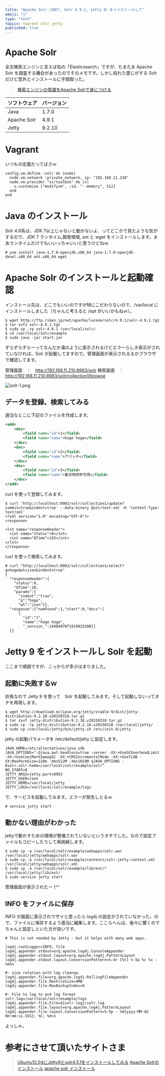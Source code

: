 ```yaml
---
title: "Apache Solr（JDK7, Solr 4.9.1, jetty 9）をインストールして"
emoji: "📝"
type: "tech"
topics: Vagrant Solr jetty
published: true
---
```


# Apache Solr
全文検索エンジンと言えば旬の「Elasticsearch」ですが、たまたま Apache Solr を調査する機会があったのでそのメモです。しかし枯れた感じがする Solr だけど意外とインストールに手間取った。

> [検索エンジンの常識をApache Solrで身につける](http://www.atmarkit.co.jp/ait/articles/1111/18/news148.html)

| ソフトウェア | バージョン |
|:-----------|:----------|
|Java    |1.7.0      | 
|Apache Solr         |4.9.1    |
|Jetty        |9.2.10     | 

# Vagrant 
いつもの定義だってばさｗ

```
config.vm.define :solr do |node|
  node.vm.network :private_network, ip: "192.168.11.210"
  node.vm.provider "virtualbox" do |v|
    v.customize ["modifyvm", :id, "--memory", 512]
  end
end
```

# Java のインストール
Solr 4.9系は、JDK 7以上じゃないと動かないよ、ってどこかで見たような気がするので、JDK 7 ランタイム,開発環境, ant と wget をインストールします。まあランタイムだけでもいいっちゃいいと思うけどねｗ

```
# yum install java-1.7.0-openjdk.x86_64 java-1.7.0-openjdk-devel.x86_64 ant.x86_64 wget
```
# Apache Solr のインストールと起動確認
インストール先は、どこでもいいのですが特にこだわりないので、/var/local にインストールしました（ちゃんと考えると /opt がいいかもねｗ）。

```
$ wget http://ftp.riken.jp/net/apache/lucene/solr/4.9.1/solr-4.9.1.tgz
$ tar xvfz solr-4.9.1.tgz
$ sudo cp -rp solr-4.9.1 /var/local/solr/
$ cd /var/local/solr/example
$ sudo java -jar start.jar
```

ずらずらずらーってなんだか滝のように表示されるけどエラーらしき表示がされていなければ、Solr が起動してますので。管理画面が表示されるるかブラウザで確認してます。

管理画面　：　http://192.168.11.210:8983/solr
検索画面　：　http://192.168.11.210:8983/solr/collection1/browse

![solr-1.png](https://qiita-image-store.s3.amazonaws.com/0/44540/edc30ff2-c474-4d4b-1bcc-2b64da11f62b.png)

## データを登録、検索してみる
適当なとこに下記のファイルを作成します。

```xml:solrtest.xml
<add>
    <doc>
        <field name="id">1</field>
        <field name="name">hoge hoge</field>
    </doc>
    <doc>
        <field name="id">2</field>
        <field name="name">アパッチ</field>
    </doc>
    <doc>
        <field name="id">3</field>
        <field name="name">東京特許許可局</field>
    </doc>
</add>
```

curl を使って登録してみます。

```
$ curl 'http://localhost:8983/solr/collection1/update?commit=true&indent=true' --data-binary @solrtest.xml -H 'Content-Type: text/xml'
<?xml version="1.0" encoding="UTF-8"?>
<response>

<lst name="responseHeader">
  <int name="status">0</int>
  <int name="QTime">155</int>
</lst>
</response>
```

curl を使って検索してみます。

```
# curl "http://localhost:8983/solr/collection1/select?q=hoge&wt=json&indent=true"
{
  "responseHeader":{
    "status":0,
    "QTime":10,
    "params":{
      "indent":"true",
      "q":"hoge",
      "wt":"json"}},
  "response":{"numFound":1,"start":0,"docs":[
      {
        "id":"1",
        "name":"hoge hoge",
        "_version_":1498497071919923200}]
  }}
```

# Jetty 9 をインストールし Solr を起動
ここまで順調ですが、こっからが多少はまりました。

## 起動に失敗するｗ
折角なので Jetty 9 を使って　Solr を起動してみます。そして起動しないってオチを再現します。

```
$ wget http://download.eclipse.org/jetty/stable-9/dist/jetty-distribution-9.2.10.v20150310.tar.gz
$ tar zxvf jetty-distribution-9.2.10.v20150310.tar.gz
$ sudo cp -rp jetty-distribution-9.2.10.v20150310 /var/local/jetty/
$ sudo cp /var/local/jetty/bin/jetty.sh /etc/init.d/jetty
```

jetty の起動パラメータを /etc/default/jetty に設定します。

```text:/etc/default/jetty
JAVA_HOME=/etc/alternatives/java_sdk
JAVA_OPTIONS="-Djava.awt.headless=true -server -XX:+UseGCOverheadLimit -XX:+UseConcMarkSweepGC -XX:+CMSIncrementalMode -XX:+UseTLAB -XX:MaxPermSize=128m -Xms512M -Xmx1024M $JAVA_OPTIONS -Dsolr.solr.home=/var/local/solr/example/solr"
NO_START=0
JETTY_ARGS=jetty.port=8983
JETTY_USER=root
JETTY_HOME=/var/local/jetty
JETTY_LOGS=/var/local/solr/example/logs
```

で、サービスを起動してみます。エラーが発生しとるｗ

```
# service jetty start
```

## 動かない理由がわかった
jettyで動かすための環境が整備されていないというオチでした。なので設定ファイルもコピーしたりして再挑戦します。

```
$ sudo cp -a /var/local/solr/example/webapps/solr.war /var/local/jetty/webapps/solr.war
$ sudo cp -a /var/local/solr/example/contexts/solr-jetty-context.xml /var/local/jetty/webapps/solr.xml
$ sudo cp -a /var/local/solr/example/lib/ext/* /var/local/jetty/lib/ext/
$ sudo service jetty start
```

管理画面が表示されたー (^^

## INFO をファイルに保存
INFO が画面に表示されウザイと思ったら log4j の設定がされていなかった。ので、ファイルに保存するよう適当に編集します。ここらへんは、後々に響くのでちゃんと設定しといた方が良いです。

```text:/var/local/jetty/resources/log4j.properties
# This is not needed by Jetty - but it helps with many web apps.

log4j.rootLogger=INFO, file
log4j.appender.stdout=org.apache.log4j.ConsoleAppender
log4j.appender.stdout.layout=org.apache.log4j.PatternLayout
log4j.appender.stdout.layout.ConversionPattern=%-4r [%t] %-5p %c %x - %m%n

#- size rotation with log cleanup.
log4j.appender.file=org.apache.log4j.RollingFileAppender
log4j.appender.file.MaxFileSize=4MB
log4j.appender.file.MaxBackupIndex=9

#- File to log to and log format
solr.log=/var/local/solr/example/logs
log4j.appender.file.File=${solr.log}/solr.log
log4j.appender.file.layout=org.apache.log4j.PatternLayout
log4j.appender.file.layout.ConversionPattern=%-5p - %d{yyyy-MM-dd HH:mm:ss.SSS}; %C; %m\n
```

よっしゃ。

# 参考にさせて頂いたサイトさま

> [Ubuntu12.04にJetty9とsolr4.5.1をインストールしてみる](http://ma2kubo.hateblo.jp/entry/2013/11/15/054153)
> [Apache Solrのインストール](http://kazuhei.hatenablog.com/entry/2014/07/13/010109)
> [apache solr インストール](http://qiita.com/inouet/items/fe1e4a1d506a8dc01b27)





